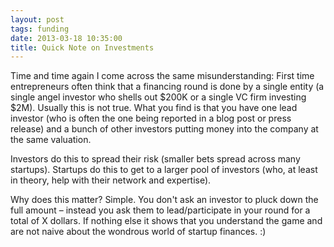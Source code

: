```yaml
---
layout: post
tags: funding
date: 2013-03-18 10:35:00
title: Quick Note on Investments
---
```

Time and time again I come across the same misunderstanding: First time entrepreneurs often think that a financing round is done by a single entity (a single angel investor who shells out $200K or a single VC firm investing $2M). Usually this is not true. What you find is that you have one lead investor (who is often the one being reported in a blog post or press release) and a bunch of other investors putting money into the company at the same valuation.

Investors do this to spread their risk (smaller bets spread across many startups). Startups do this to get to a larger pool of investors (who, at least in theory, help with their network and expertise).

Why does this matter? Simple. You don't ask an investor to pluck down the full amount – instead you ask them to lead/participate in your round for a total of X dollars. If nothing else it shows that you understand the game and are not naive about the wondrous world of startup finances. :)
